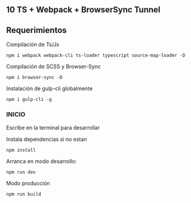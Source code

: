 ## 10 TS + Webpack + BrowserSync Tunnel

## Requerimientos

Compilación de Ts/Js
``` 
npm i webpack webpack-cli ts-loader typescript source-map-loader -D
```
Compilación de SCSS y Browser-Sync
``` 
npm i browser-sync -D
```
Instalación de gulp-cli globalmente
``` 
npm i gulp-cli -g
```

### INICIO
Escribe en la terminal para desarrollar

Instala dependencias si no estan
``` 
npm install
```

Arranca en modo desarrollo:
``` 
npm run dev
```
Modo producción 
``` 
npm run build
```